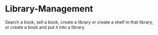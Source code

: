 # Library-Management
Search a book, sell a book, create a library or create a shelf in that library, or create a book and put it into a library.
